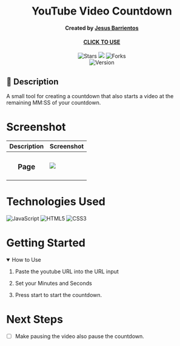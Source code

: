 <div align="center" id="header">
   
# YouTube Video Countdown
**Created by [Jesus Barrientos](https://www.linkedin.com/in/barrientosjesus/)**
#### [CLICK TO USE](https://barrientosjesus.github.io/youtube-video-countdown/) 

</div>

<div align="center" id="socialbuttons">

  ![Stars](https://img.shields.io/github/stars/barrientosjesus/youtube-video-countdown?style=social)
  ![](https://visitor-badge.laobi.icu/badge?page_id=barrientosjesus.youtube-video-countdown)
  ![Forks](https://img.shields.io/github/forks/barrientosjesus/youtube-video-countdown?style=social)
  <br>
  ![Version](https://img.shields.io/badge/version-1.0-black)

</div>

## 📝 Description
A small tool for creating a countdown that also starts a video at the remaining MM:SS of your countdown.

# Screenshot
| Description | Screenshot |
|------------ | ------------|
| <h3 align="center">Page</h3> | <img src="https://i.imgur.com/PJWB8P0.png">

# Technologies Used
![JavaScript](https://img.shields.io/badge/-JavaScript-05122A?style=flat&logo=javascript)
![HTML5](https://img.shields.io/badge/-HTML5-05122A?style=flat&logo=html5)
![CSS3](https://img.shields.io/badge/-CSS-05122A?style=flat&logo=css3)

# Getting Started

<details open>
<summary>How to Use</summary>
 
1. Paste the youtube URL into the URL input
 
2. Set your Minutes and Seconds
 
3. Press start to start the countdown.
 
</details>

# Next Steps

- [ ] Make pausing the video also pause the countdown.